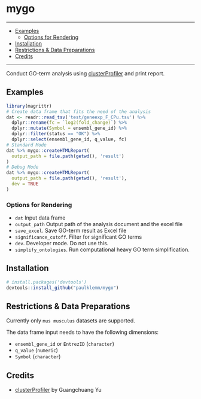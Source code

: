 # mygo

---

<!-- TOC depthFrom:2 -->

- [Examples](#examples)
  - [Options for Rendering](#options-for-rendering)
- [Installation](#installation)
- [Restrictions & Data Preparations](#restrictions--data-preparations)
- [Credits](#credits)

<!-- /TOC -->

---

Conduct GO-term analysis using [clusterProfiler](https://guangchuangyu.github.io/software/clusterProfiler/) and print report.

## Examples

```R
library(magrittr)
# Create data frame that fits the need of the analysis
dat <- readr::read_tsv('test/geneexp_F_CPu.tsv') %>%
  dplyr::rename(fc = `log2(fold_change)`) %>%
  dplyr::mutate(Symbol = ensembl_gene_id) %>%
  dplyr::filter(status == "OK") %>%
  dplyr::select(ensembl_gene_id, q_value, fc)
# Standard Mode
dat %>% mygo::createHTMLReport(
  output_path = file.path(getwd(), 'result')
)
# Debug Mode
dat %>% mygo::createHTMLReport(
  output_path = file.path(getwd(), 'result'),
  dev = TRUE
)
```

### Options for Rendering

- `dat` Input data frame
- `output_path` Output path of the analysis document and the excel file
- `save_excel`. Save GO-term result as Excel file
- `significance_cutoff`. Filter for significant GO terms
- `dev`. Developer mode. Do not use this.
- `simplify_ontologies`. Run computational heavy GO term simplification.

## Installation

```r
# install.packages('devtools')
devtools::install_github("paulklemm/mygo")
```

## Restrictions & Data Preparations

Currently only `mus musculus` datasets are supported.

The data frame input needs to have the following dimensions:

- `ensembl_gene_id` or `EntrezID` (`character`)
- `q_value` (`numeric`)
- `Symbol` (`character`)

## Credits

- [clusterProfiler](https://guangchuangyu.github.io/software/clusterProfiler/) by Guangchuang Yu
